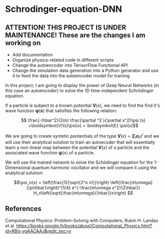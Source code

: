 # Schrodinger-equation-DNN
## ATTENTION! THIS PROJECT IS UNDER MAINTENANCE! These are the changes I am working on
  - Add documentation
  - Organize physics-related code in different scripts
  - Change the autoencoder into TensorFlow Functional API
  - Change the simulation data generation into a Python generator and use it to feed the data into the autoencoder model for training

In this project, I am going to display the power of Deep Neural Networks (in this case an autoencoder) to solve the 1D time-independent Schrödinger equation.

If a particle is subject to a known potential $\boldsymbol{V}(x)$, we need to find the find it's wave function $\boldsymbol{\psi}(\boldsymbol{x})$ that satisfies the following relation:

$$ \frac{-\hbar^2}{2m} \frac{\partial ^2 }{\partial x^2}\psi (x) +\boldsymbol{V}(x)\psi(x) = \boldsymbol{E} \psi(x)$$


We are going to create syntetic pontentials of the type $\boldsymbol{V}(x) = \boldsymbol{\Sigma}_i \boldsymbol{\alpha}_i x^i$ and we will use their analytical solution to train an autoecoder that will essentially learn a non-linear map between the potential  $\boldsymbol{V}(x)$ of a particle and the associated wave function $\boldsymbol{\psi}(x)$ of a particle.

We will use the trained network to solve the Schödinger equation for the 1-Dimensional quantum harmonic oscillator and we will compare it using the analytical solution:

$$\psi_n(x) = \left(\frac{1}{\sqrt{2^n n!}}\right) \left(\frac{m\omega}{\pi\hbar}\right)^{1/4} e^{-\frac{m\omega x^2}{2\hbar}} H_n\left(\sqrt{\frac{m\omega}{\hbar}}x\right)
$$

## References
Computational Physics: Problem-Solving with Computers, Rubin H. Landau et al. 
https://books.google.fr/books/about/Computational_Physics.html?id=RBg-vgAACAAJ&redir_esc=y
